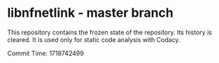 # libnfnetlink - master branch

This repository contains the frozen state of the repository.
Its history is cleared. It is used only for static code
analysis with Codacy.

Commit Time: 1718742499